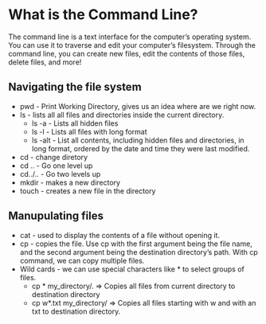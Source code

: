# What is the Command Line?
The command line is a text interface for the computer’s operating system. 
You can use it to traverse and edit your computer’s filesystem. Through the command line, you can create new files, edit the contents of those files, delete files, and more!

## Navigating the file system

* pwd - Print Working Directory, gives us an idea where are we right now.
* ls - lists all all files and directories inside the current directory.
  * ls -a - Lists all hidden files
  * ls -l - Lists all files with long format
  * ls -alt - List all contents, including hidden files and directories, in long format, ordered by the date and time they were last modified.
* cd - change diretory
* cd .. - Go one level up
* cd../.. - Go two levels up
* mkdir - makes a new directory
* touch - creates a new file in the directory

## Manupulating files
* cat - used to display the contents of a file without opening it.
* cp - copies the file. Use cp with the first argument being the file name, and the second argument being the destination directory’s path. With cp command, we can copy multiple files.
* Wild cards - we can use special characters like * to select groups of files. 
    * cp * my_directory/.   => Copies all files from current directory to destination directory
    * cp w*.txt my_directory/ => Copies all files starting with w and with an txt to destination directory.
